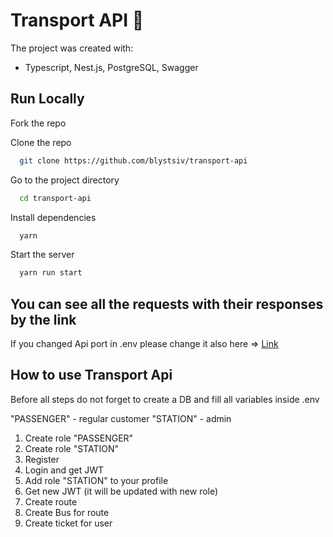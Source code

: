 # Transport API 🚛

The project was created with:

- Typescript, Nest.js, PostgreSQL, Swagger

## Run Locally

Fork the repo

Clone the repo

```bash
  git clone https://github.com/blystsiv/transport-api
```

Go to the project directory

```bash
  cd transport-api
```

Install dependencies

```bash
  yarn
```

Start the server

```bash
  yarn run start
```

## You can see all the requests with their responses by the link

If you changed Api port in .env please change it also here =>
[Link](http://localhost:5555/api/)

## How to use Transport Api

Before all steps do not forget to create a DB and fill all variables inside .env

"PASSENGER" - regular customer
"STATION" - admin

1. Create role "PASSENGER"
2. Create role "STATION"
3. Register
4. Login and get JWT
5. Add role "STATION" to your profile
6. Get new JWT (it will be updated with new role)
7. Create route
8. Create Bus for route
9. Create ticket for user
